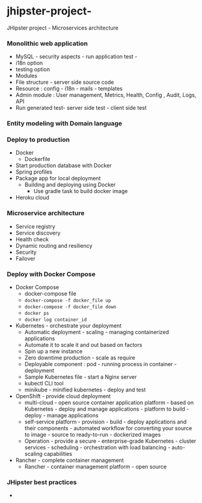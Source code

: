 # jhipster-project-
JHipster project - Microservices architecture




### Monolithic web application 
+ MySQL - security aspects - run application test - 
+ i18n option 
+ testing option 
+ Modules 
+ File structure - server side source code 
+ Resource : config - i18n - mails - templates 
+ Admin module : User management, Metrics, Health, Config , Audit, Logs, API 
+ Run generated test- server side test - client side test 


### Entity modeling with Domain language 




### Deploy to production 
+ Docker 
    + Dockerfile 
+ Start production database with Docker 
+ Spring profiles 
+ Package app for local deployment
    + Building and deploying using Docker 
        + Use gradle task to build docker image
+ Heroku cloud 

### Microservice architecture 
+ Service registry 
+ Service discovery 
+ Health check 
+ Dynamic routing and resiliency 
+ Security 
+ Failover




### Deploy with Docker Compose
+ Docker Compose 
    + docker-compose file 
    + `docker-compose -f docker_file up `
    + `docker-compose -f docker_file down`
    + `docker ps`
    + `docker log container_id`
+ Kubernetes - orchestrate your deployment
    + Automatic deployment - scaling - managing containerized applications 
    + Automate it to scale it and out based on factors 
    + Spin up a new instance 
    + Zero downtime production - scale as require
    + Deployable component : pod - running process in container - deployment
    + Sample Kubernetes file - start a Nginx server 
    + kubectl CLI tool 
    + minikube - minified kubernetes - deploy and test 
+ OpenShift - provide cloud deployment
    + multi-cloud - open source container application platform - based on Kubernetes - deploy and manage applications - platform to build - deploy - manage applications 
    + self-service platform - provision - build - deploy applications and their components - automated workflow for converting your source to image - source to ready-to-run - dockerized images
    + Operation - provide a secure - enterprise-grade Kubernetes - cluster services - scheduling - orchestration with load balancing - auto-scaling capabilities 
+ Rancher - complete container management  
    + Rancher - container management platform - open source 

### JHipster best practices 
+ 



